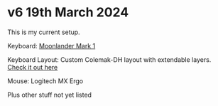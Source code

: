 # v6 19th March 2024

This is my current setup.

Keyboard: [Moonlander Mark 1](https://www.zsa.io/moonlander)

Keyboard Layout: Custom Colemak-DH layout with extendable layers.
[Check it out here](https://configure.zsa.io/moonlander/layouts/AnoBx/latest/0)

Mouse: Logitech MX Ergo

Plus other stuff not yet listed